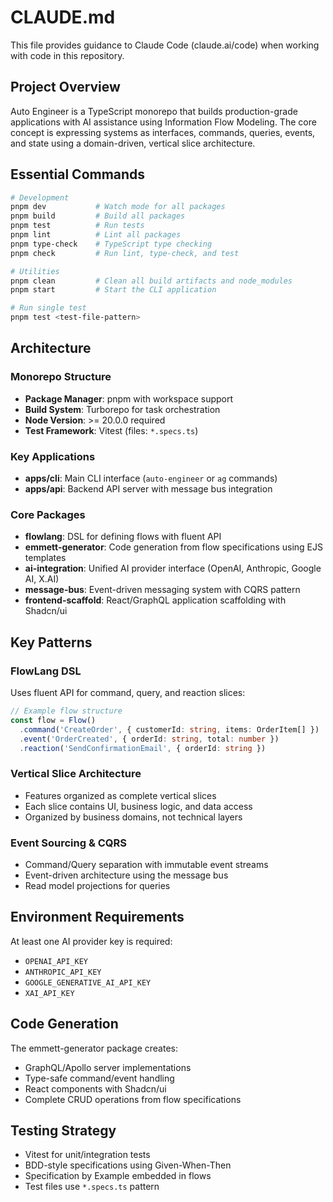 # CLAUDE.md

This file provides guidance to Claude Code (claude.ai/code) when working with code in this repository.

## Project Overview

Auto Engineer is a TypeScript monorepo that builds production-grade applications with AI assistance using Information Flow Modeling. The core concept is expressing systems as interfaces, commands, queries, events, and state using a domain-driven, vertical slice architecture.

## Essential Commands

```bash
# Development
pnpm dev           # Watch mode for all packages
pnpm build         # Build all packages
pnpm test          # Run tests
pnpm lint          # Lint all packages
pnpm type-check    # TypeScript type checking
pnpm check         # Run lint, type-check, and test

# Utilities
pnpm clean         # Clean all build artifacts and node_modules
pnpm start         # Start the CLI application

# Run single test
pnpm test <test-file-pattern>
```

## Architecture

### Monorepo Structure
- **Package Manager**: pnpm with workspace support
- **Build System**: Turborepo for task orchestration
- **Node Version**: >= 20.0.0 required
- **Test Framework**: Vitest (files: `*.specs.ts`)

### Key Applications
- **apps/cli**: Main CLI interface (`auto-engineer` or `ag` commands)
- **apps/api**: Backend API server with message bus integration

### Core Packages
- **flowlang**: DSL for defining flows with fluent API
- **emmett-generator**: Code generation from flow specifications using EJS templates
- **ai-integration**: Unified AI provider interface (OpenAI, Anthropic, Google AI, X.AI)
- **message-bus**: Event-driven messaging system with CQRS pattern
- **frontend-scaffold**: React/GraphQL application scaffolding with Shadcn/ui

## Key Patterns

### FlowLang DSL
Uses fluent API for command, query, and reaction slices:
```typescript
// Example flow structure
const flow = Flow()
  .command('CreateOrder', { customerId: string, items: OrderItem[] })
  .event('OrderCreated', { orderId: string, total: number })
  .reaction('SendConfirmationEmail', { orderId: string })
```

### Vertical Slice Architecture
- Features organized as complete vertical slices
- Each slice contains UI, business logic, and data access
- Organized by business domains, not technical layers

### Event Sourcing & CQRS
- Command/Query separation with immutable event streams
- Event-driven architecture using the message bus
- Read model projections for queries

## Environment Requirements

At least one AI provider key is required:
- `OPENAI_API_KEY`
- `ANTHROPIC_API_KEY`
- `GOOGLE_GENERATIVE_AI_API_KEY`
- `XAI_API_KEY`

## Code Generation

The emmett-generator package creates:
- GraphQL/Apollo server implementations
- Type-safe command/event handling
- React components with Shadcn/ui
- Complete CRUD operations from flow specifications

## Testing Strategy

- Vitest for unit/integration tests
- BDD-style specifications using Given-When-Then
- Specification by Example embedded in flows
- Test files use `*.specs.ts` pattern